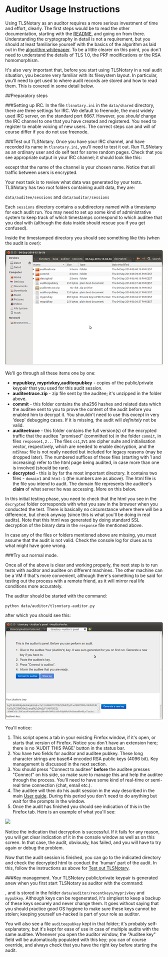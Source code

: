 Auditor Usage Instructions
==========================

Using TLSNotary as an auditor requires a more serious investment of time and effort, clearly.
The first steps would be to read the other documentation, starting with the [README](https://github.com/tlsnotary/tlsnotary/blob/master/README.md),
and going on from there. Understanding the cryptography in detail is not a requirement, but you should at least
familiarise yourself with the basics of the algorithm as laid out in the [algorithm whitepaper](TLSNotary.pdf).
To be a little clearer on this point, you don't need to understand the details of TLS 1.0, the PRF modifications 
or the RSA homomorphism.

It's also very important that, before you start using TLSNotary in a real audit situation, you become very familiar
with its filesystem layout. In particular, you'll need to get used to where audit records are stored and how to read
them. This is covered in some detail below.

##Preparatory steps

###Setting up IRC.
In the file `tlsnotary.ini` in the `data/shared` directory, there are three settings for IRC. We default to freenode,
the most widely used IRC server, on the standard port 6667. However, you *should* change the IRC channel to one that
you have created and registered. You need to register to enable voicing of new users. The correct steps can and will of course differ if you do not use freenode.

###Test out TLSNotary.
Once you have your IRC channel, and have recorded its name in `tlsnotary.ini`, you'll need to test it out. Run 
TLSNotary as an ordinary user and do self test for some random pages. Check that you see appropriate output in your
IRC channel; it should look like this:

except that the name of the channel is your chosen name. Notice that all traffic between users is encrypted.

Your next task is to review what data was generated by your tests. TLSNotary has two root folders containing audit data, they are:

`data/auditee/sessions` and `data/auditor/sessions`

Each `sessions` directory contains a subdirectory named with a timestamp for each audit run. You may need to set up some kind of administrative system to keep track of which timestamps correspond to which auditee that you deal with (although the data inside should rescue you if you get confused).

Inside the timestamped directory you should see something like this (when the audit is over):

![](AuditorFilesystem.png)

We'll go through all these items one by one:

* **mypubkey, myprivkey,auditorpubkey** - copies of the public/private keypair that you used for this audit session.
* **auditeetrace.zip** - zip file sent by the auditee; it's unzipped in the folder above.
* **commit** - this folder contains the sha256 hashes and related data which the auditee sent to you to prove the content of the audit before you enabled him to decrypt it. You shouldn't need to use this except in very 'deep' debugging cases. If it is missing, the audit will *definitely* not be valid.
* **auditeetrace** - this folder contains the full version(s) of the encrypted traffic that the auditee "promised" (committed to) in the folder `commit`, in files `response1,2..`. The files `cs1`,`IV1` are cipher suite and initialisation vector, respectively, which are needed to enable decryption, and the `md5hmac` file is not really needed but included for legacy reasons (may be dropped later). The numbered suffices of these files (starting with 1 and increasing) refer to the html page being audited, in case more than one is involved (should be rare).
* **decrypted** - this is by far the most important directory. It contains two files - `domain1` and `html-1` (the numbers are as above). The html file is the file you intend to audit. The domain file represents the auditee's **claim** of what server he was accessing. More on this below.

In this initial testing phase, you need to check that the html you see in the `decrypted` folder corresponds with what you saw in the browser when you conducted the test. There is basically no circumstance where there will be a difference, but check anyway (since this is what you'll be doing in real audits). Note that this html was generated by doing standard SSL decryption of the binary data in the `response` file mentioned above.

In case any of the files or folders mentioned above are missing, you must assume that the audit is not valid. Check the console log for clues as to what might have gone wrong.

###Try out normal mode.

Once all of the above is clear and working properly, the next step is to run tests with auditor and auditee on different machines. The other machine can be a VM if that's more convenient, although there's something to be said for testing out the process with a remote friend, as it will mirror real life conditions more accurately.

The auditor should be started with the command:

`python data/auditor/tlsnotary-auditor.py`

after which you should see this: 

![](AuditorWindow.png)

You'll notice:

1. This script opens a tab in your existing Firefox window, if it's open, or starts that version of Firefox. Notice you don't have an extension here; there is no 'AUDIT THIS PAGE' button in the status bar.
2. You have two fields for auditor and auditee pubkey. These long character strings are base64 encoded RSA public keys (4096 bit). Key management is discussed in the next section.
3. You should press "Connect to auditee" **before** the auditee presses "Connect" on his side, so make sure to manage this and help the auditee through the process. You'll need to have some kind of real-time or semi-real time connection (chat, email etc.).
4. The auditee will then do his audit session in the way described in the main [User guide](https://github.com/tlsnotary/tlsnotary/blob/master/README.md#user-guide). During this period you don't need to do anything but wait for the prompts in the window.
5. Once the audit has finished you should see indication of this in the Firefox tab. Here is an example of what you'll see:

![](AuditorFinished.jpg)

Notice the indication that decryption is successful. If it fails for any reason, you will get clear indication of it in the console window as well as on this screen. In that case, the audit, obviously, has failed, and you will have to try again or debug the problem.

Now that the audit session is finished, you can go to the indicated directory and check the decrypted html to conduct the 'human' part of the audit. In this, follow the instructions as above for [Test out TLSNotary](#test-out-tlsnotary).

###Key management.
Your TLSNotary public/private keypair is generated anew when you first start TLSNotary as auditor with the command:



, and is stored in the folder `data/auditor/recentkeys/myprivkey` and `mypubkey`. Although keys can be regenerated, it's simplest to keep a backup of these keys securely and never change them. It goes without saying that you should practice good OS hygiene to make sure these keys cannot be stolen; keeping yourself un-hacked is part of your role as auditor.

You will also see a file `auditeepubkey` kept in that folder; it's probably self-explanatory, but it's kept for ease of use in case of multiple audits with the same auditee. Whenever you open the auditor window, the "Auditee key" field will be automatically populated with this key; you can of course override, and always check that you have the right key before starting the audit.


